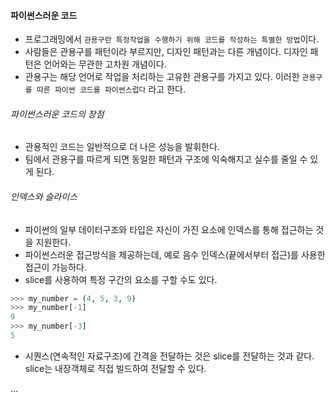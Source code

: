 #### 파이썬스러운 코드

- 프로그래밍에서 `관용구란 특정작업을 수행하기 위해 코드를 작성하는 특별한 방법`이다.
- 사람들은 관용구를 패턴이라 부르지만, 디자인 패턴과는 다른 개념이다. 디자인 패턴은 언어와는 무관한 고차원 개념이다.
- 관용구는 해당 언어로 작업을 처리하는 고유한 관용구를 가지고 있다. 이러한 `관용구를 따른 파이썬 코드를 파이썬스럽다` 라고 한다.

###### 파이썬스러운 코드의 장점

- 관용적인 코드는 일반적으로 더 나은 성능을 발휘한다.
- 팀에서 관용구를 따르게 되면 동일한 패턴과 구조에 익숙해지고 실수를 줄일 수 있게 된다.

###### 인덱스와 슬라이스

- 파이썬의 일부 데이터구조와 타입은 자신이 가진 요소에 인덱스를 통해 접근하는 것을 지원한다.
- 파이썬스러운 접근방식을 제공하는데, 예로 음수 인덱스(끝에서부터 접근)를 사용한 접근이 가능하다.
- slice를 사용하여 특정 구간의 요소를 구할 수도 있다.
```python
>>> my_number = (4, 5, 3, 9)
>>> my_number[-1]
9
>>> my_number[-3]
5
```
- 시퀀스(연속적인 자료구조)에 간격을 전달하는 것은 slice를 전달하는 것과 같다. slice는 내장객체로 직접 빌드하여 전달할 수 있다.

...
